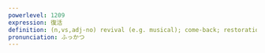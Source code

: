 ```yaml
---
powerlevel: 1209
expression: 復活
definition: (n,vs,adj-no) revival (e.g. musical); come-back; restoration; rebirth; resurrection; (P)
pronunciation: ふっかつ
---
```

